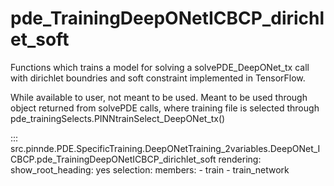 # pde_TrainingDeepONetICBCP_dirichlet_soft

Functions which trains a model for solving a solvePDE_DeepONet_tx call with dirichlet boundries and soft constraint implemented in TensorFlow.

While available to user, not meant to be used. Meant to be used through
object returned from solvePDE calls, where training file is selected through pde_trainingSelects.PINNtrainSelect_DeepONet_tx()

::: src.pinnde.PDE.SpecificTraining.DeepONetTraining_2variables.DeepONet_ICBCP.pde_TrainingDeepONetICBCP_dirichlet_soft
    rendering:
      show_root_heading: yes
    selection:
      members:
        - train
        - train_network